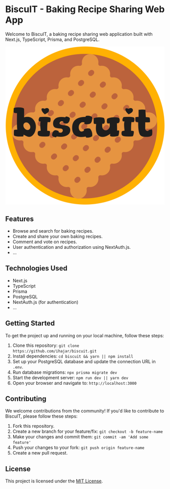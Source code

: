 # BiscuIT - Baking Recipe Sharing Web App

Welcome to BiscuIT, a baking recipe sharing web application built with Next.js, TypeScript, Prisma, and PostgreSQL.

<p align="center">
  <img src="https://github.com/ihajar/biscuit/blob/biscuit-branch/public/logo.svg" alt="BiscuIT Logo">
</p>

## Features

- Browse and search for baking recipes.
- Create and share your own baking recipes.
- Comment and vote on recipes.
- User authentication and authorization using NextAuth.js.
- ...

## Technologies Used

- Next.js
- TypeScript
- Prisma
- PostgreSQL
- NextAuth.js (for authentication)
- ...

## Getting Started

To get the project up and running on your local machine, follow these steps:

1. Clone this repository: `git clone https://github.com/ihajar/biscuit.git`
2. Install dependencies: `cd biscuit && yarn || npm install`
3. Set up your PostgreSQL database and update the connection URL in `.env`.
4. Run database migrations: `npx prisma migrate dev`
5. Start the development server: `npm run dev || yarn dev`
6. Open your browser and navigate to: `http://localhost:3000`

## Contributing

We welcome contributions from the community! If you'd like to contribute to BiscuIT, please follow these steps:

1. Fork this repository.
2. Create a new branch for your feature/fix: `git checkout -b feature-name`
3. Make your changes and commit them: `git commit -am 'Add some feature'`
4. Push your changes to your fork: `git push origin feature-name`
5. Create a new pull request.

## License

This project is licensed under the [MIT License](LICENSE).

